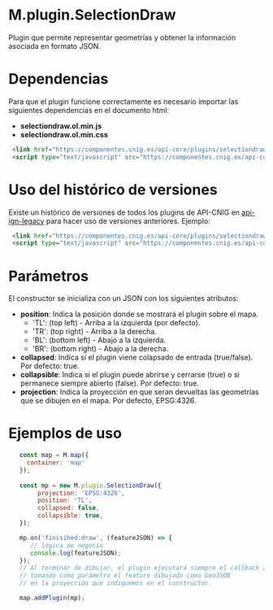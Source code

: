 # M.plugin.SelectionDraw

Plugin que permite representar geometrías y obtener la información asociada en formato JSON.

# Dependencias

Para que el plugin funcione correctamente es necesario importar las siguientes dependencias en el documento html:

- **selectiondraw.ol.min.js**
- **selectiondraw.ol.min.css**


```html
 <link href="https://componentes.cnig.es/api-core/plugins/selectiondraw/selectiondraw.ol.min.css" rel="stylesheet" />
 <script type="text/javascript" src="https://componentes.cnig.es/api-core/plugins/selectiondraw/selectiondraw.ol.min.js"></script>
```

# Uso del histórico de versiones

Existe un histórico de versiones de todos los plugins de API-CNIG en [api-ign-legacy](https://github.com/IGN-CNIG/API-CNIG/tree/master/api-ign-legacy/plugins) para hacer uso de versiones anteriores.
Ejemplo:
```html
 <link href="https://componentes.cnig.es/api-core/plugins/selectiondraw/selectiondraw-1.0.0.ol.min.css" rel="stylesheet" />
 <script type="text/javascript" src="https://componentes.cnig.es/api-core/plugins/selectiondraw/selectiondraw-1.0.0.ol.min.js"></script>
```

# Parámetros

El constructor se inicializa con un JSON con los siguientes atributos:

- **position**: Indica la posición donde se mostrará el plugin sobre el mapa.
  - 'TL': (top left) - Arriba a la izquierda (por defecto).
  - 'TR': (top right) - Arriba a la derecha.
  - 'BL': (bottom left) - Abajo a la izquierda.
  - 'BR': (bottom right) - Abajo a la derecha.
- **collapsed**: Indica si el plugin viene colapsado de entrada (true/false). Por defecto: true.
- **collapsible**: Indica si el plugin puede abrirse y cerrarse (true) o si permanece siempre abierto (false). Por defecto: true.
- **projection**: Indica la proyección en que seran devueltas las geometrías que se dibujen en el mapa. Por defecto, EPSG:4326.

# Ejemplos de uso

```javascript
   const map = M.map({
     container: 'map'
   });
  
   const mp = new M.plugin.SelectionDraw({
        projection: 'EPSG:4326',
        position: 'TL',
        collapsed: false,
        collapsible: true,
   });

   mp.on('finisihed:draw', (featureJSON) => {
      // lógica de negocio
      console.log(featureJSON);
   });
   // Al terminar de dibujar, el plugin ejecutará siempre el callback anterior, 
   // tomando como parámetro el feature dibujado como GeoJSON 
   // en la proyección que indiquemos en el constructor.

   map.addPlugin(mp);
```
